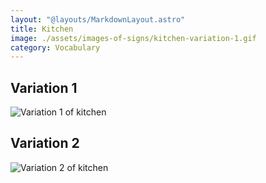 ```yaml
---
layout: "@layouts/MarkdownLayout.astro"
title: Kitchen
image: ./assets/images-of-signs/kitchen-variation-1.gif
category: Vocabulary
---
```


## Variation 1

![Variation 1 of kitchen](@signs/kitchen-variation-1.gif)

## Variation 2

![Variation 2 of kitchen](@signs/kitchen-variation-2.gif)
